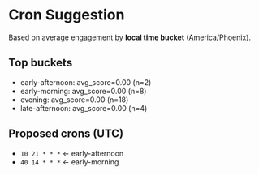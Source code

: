 # Cron Suggestion
Based on average engagement by **local time bucket** (America/Phoenix).

## Top buckets
- early-afternoon: avg_score=0.00 (n=2)
- early-morning: avg_score=0.00 (n=8)
- evening: avg_score=0.00 (n=18)
- late-afternoon: avg_score=0.00 (n=4)

## Proposed crons (UTC)
- `10 21 * * *`  ← early-afternoon
- `40 14 * * *`  ← early-morning